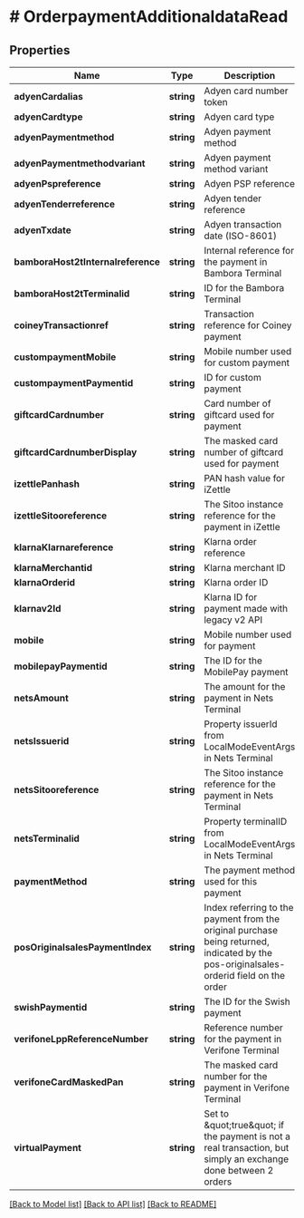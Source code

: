 # # OrderpaymentAdditionaldataRead

## Properties

Name | Type | Description | Notes
------------ | ------------- | ------------- | -------------
**adyenCardalias** | **string** | Adyen card number token | [optional]
**adyenCardtype** | **string** | Adyen card type | [optional]
**adyenPaymentmethod** | **string** | Adyen payment method | [optional]
**adyenPaymentmethodvariant** | **string** | Adyen payment method variant | [optional]
**adyenPspreference** | **string** | Adyen PSP reference | [optional]
**adyenTenderreference** | **string** | Adyen tender reference | [optional]
**adyenTxdate** | **string** | Adyen transaction date (ISO-8601) | [optional]
**bamboraHost2tInternalreference** | **string** | Internal reference for the payment in Bambora Terminal | [optional]
**bamboraHost2tTerminalid** | **string** | ID for the Bambora Terminal | [optional]
**coineyTransactionref** | **string** | Transaction reference for Coiney payment | [optional]
**custompaymentMobile** | **string** | Mobile number used for custom payment | [optional]
**custompaymentPaymentid** | **string** | ID for custom payment | [optional]
**giftcardCardnumber** | **string** | Card number of giftcard used for payment | [optional]
**giftcardCardnumberDisplay** | **string** | The masked card number of giftcard used for payment | [optional]
**izettlePanhash** | **string** | PAN hash value for iZettle | [optional]
**izettleSitooreference** | **string** | The Sitoo instance reference for the payment in iZettle | [optional]
**klarnaKlarnareference** | **string** | Klarna order reference | [optional]
**klarnaMerchantid** | **string** | Klarna merchant ID | [optional]
**klarnaOrderid** | **string** | Klarna order ID | [optional]
**klarnav2Id** | **string** | Klarna ID for payment made with legacy v2 API | [optional]
**mobile** | **string** | Mobile number used for payment | [optional]
**mobilepayPaymentid** | **string** | The ID for the MobilePay payment | [optional]
**netsAmount** | **string** | The amount for the payment in Nets Terminal | [optional]
**netsIssuerid** | **string** | Property issuerId from LocalModeEventArgs in Nets Terminal | [optional]
**netsSitooreference** | **string** | The Sitoo instance reference for the payment in Nets Terminal | [optional]
**netsTerminalid** | **string** | Property terminalID from LocalModeEventArgs in Nets Terminal | [optional]
**paymentMethod** | **string** | The payment method used for this payment | [optional]
**posOriginalsalesPaymentIndex** | **string** | Index referring to the payment from the original purchase being returned, indicated by the pos-originalsales-orderid field on the order | [optional]
**swishPaymentid** | **string** | The ID for the Swish payment | [optional]
**verifoneLppReferenceNumber** | **string** | Reference number for the payment in Verifone Terminal | [optional]
**verifoneCardMaskedPan** | **string** | The masked card number for the payment in Verifone Terminal | [optional]
**virtualPayment** | **string** | Set to \&quot;true\&quot; if the payment is not a real transaction, but simply an exchange done between 2 orders | [optional]

[[Back to Model list]](../../README.md#models) [[Back to API list]](../../README.md#endpoints) [[Back to README]](../../README.md)
